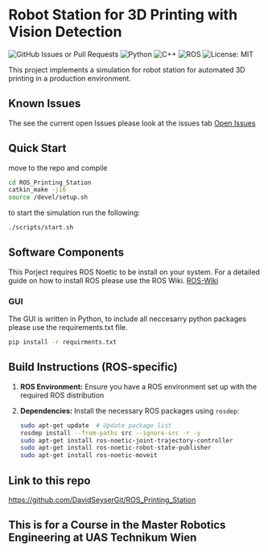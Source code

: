 # Robot Station for 3D Printing with Vision Detection

![GitHub Issues or Pull Requests](https://img.shields.io/github/issues/DavidSeyserGit/ROS_Printing_Station)
![Python](https://img.shields.io/badge/Python-3.8-blue.svg)
![C++](https://img.shields.io/badge/C++-17-blue.svg)
![ROS](https://img.shields.io/badge/ROS-Noetic-blue.svg)
![License: MIT](https://img.shields.io/badge/License-MIT-yellow.svg)

This project implements a simulation for robot station for automated 3D printing in a production environment.
## Known Issues
The see the current open Issues please look at the issues tab
[Open Issues](https://github.com/USERNAME/REPOSITORY/issues)

## Quick Start
move to the repo and compile

   ```bash
   cd ROS_Printing_Station
   catkin_make -j16
   source /devel/setup.sh
   ```

to start the simulation run the following:

   ```bash
   ./scripts/start.sh
   ```
   
## Software Components
This Porject requires ROS Noetic to be install on your system. For a detailed guide on how to install ROS please use the ROS Wiki. [ROS-Wiki](https://wiki.ros.org/noetic/Installation)

### GUI
The GUI is written in Python, to include all neccesarry python packages please use the requirements.txt file. 

   ```bash
   pip install -r requirments.txt
   ```

## Build Instructions (ROS-specific)

1. **ROS Environment:** Ensure you have a ROS environment set up with the required ROS distribution
2. **Dependencies:** Install the necessary ROS packages using `rosdep`:

   ```bash
   sudo apt-get update  # Update package list
   rosdep install --from-paths src --ignore-src -r -y
   sudo apt-get install ros-noetic-joint-trajectory-controller
   sudo apt-get install ros-noetic-robot-state-publisher
   sudo apt-get install ros-noetic-moveit
   ```

## Link to this repo 
https://github.com/DavidSeyserGit/ROS_Printing_Station
## This is for a Course in the Master Robotics Engineering at UAS Technikum Wien
